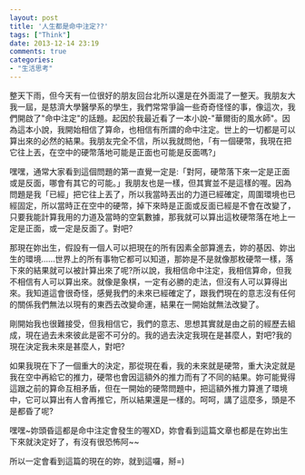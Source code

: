 ```yaml
---
layout: post
title: '人生都是命中注定??'
tags: ["Think"]
date: 2013-12-14 23:19
comments: true
categories:
- "生活思考"
---
```

整天下雨，但今天有一位很好的朋友回台北所以還是在外面混了一整天。我朋友大我一屆，是慈濟大學醫學系的學生，我們常常爭論一些奇奇怪怪的事，像這次，我們開啟了"命中注定"的話題。起因於我最近看了一本小說-"華爾街的風水師"。因為這本小說，我開始相信了算命，也相信有所謂的命中注定。世上的一切都是可以算出來的必然的結果。我朋友完全不信，所以我就問他，「有一個硬幣，我現在把它往上丟，在空中的硬幣落地可能是正面也可能是反面嗎?」
<!--more-->

嘿嘿，通常大家看到這個問題的第一直覺一定是:「對阿，硬幣落下來一定是正面或是反面，哪會有其它的可能。」我朋友也是一樣，但其實並不是這樣的喔。因為問題是我「已經」把它往上丟了，所以我當時丟出的力道已經確定，周圍環境也已經固定，所以當時正在空中的硬幣，掉下來時是正面或反面已經是不會在改變了，只要我能計算我用的力道及當時的空氣數據，那我就可以算出這枚硬幣落在地上一定是正面，或一定是反面了。對吧?

那現在妳出生，假設有一個人可以把現在的所有因素全部算進去，妳的基因、妳出生的環境......世界上的所有事物它都可以知道，那妳是不是就像那枚硬幣一樣，落下來的結果就可以被計算出來了呢?所以說，我相信命中注定，我相信算命，但我不相信有人可以算出來。就像是象棋，一定有必勝的走法，但沒有人可以算得出來。我知道這會很奇怪，感覺我們的未來已經確定了，跟我們現在的意志沒有任何的關係我們無法以現有的東西去改變命運，結果在一開始就無法改變了。

剛開始我也很難接受，但我相信它，我們的意志、思想其實就是由之前的經歷去組成，現在過去未來彼此是密不可分的。我的過去決定我現在是甚麼人，對吧?我的現在決定我未來是甚麼人，對吧?

如果我現在下了一個重大的決定，那從現在看，我的未來就是硬幣，重大決定就是我在空中再給它的推力，硬幣也會因這額外的推力而有了不同的結果。妳可能覺得這跟之前的算命互相矛盾，但在一開始的硬幣問題中，把這額外推力算進了環境中，它可以算出有人會再推它，所以結果還是一樣的。呵呵，講了這麼多，頭是不是都昏了呢?

嘿嘿~妳頭昏這都是命中注定會發生的喔XD，妳會看到這篇文章也都是在妳出生下來就決定好了，有沒有很恐怖阿~~

所以一定會看到這篇的現在的妳，就到這囉，掰=)